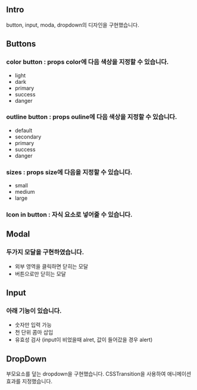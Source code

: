 ## Intro

button, input, moda, dropdown의 디자인을 구현했습니다.

## Buttons

### color button : props color에 다음 색상을 지정할 수 있습니다.

- light
- dark
- primary
- success
- danger

### outline button : props ouline에 다음 색상을 지정할 수 있습니다.

- default
- secondary
- primary
- success
- danger

### sizes : props size에 다음을 지정할 수 있습니다.

- small
- medium
- large

### Icon in button : 자식 요소로 넣어줄 수 있습니다.

## Modal

### 두가지 모달을 구현하였습니다.

- 외부 영역을 클릭하면 닫히는 모달
- 버튼으로만 닫히는 모달

## Input

### 아래 기능이 있습니다.

- 숫자만 입력 가능
- 천 단위 콤마 삽입
- 유효성 검사 (input이 비었을때 alret, 값이 들어갔을 경우 alert)

## DropDown

부모요소를 덮는 dropdown을 구현했습니다.
CSSTransition을 사용하여 애니메이션 효과를 지정했습니다.

